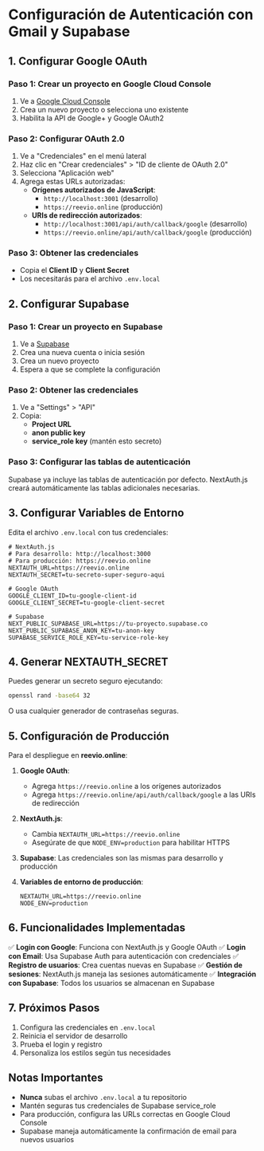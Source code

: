 # Configuración de Autenticación con Gmail y Supabase

## 1. Configurar Google OAuth

### Paso 1: Crear un proyecto en Google Cloud Console
1. Ve a [Google Cloud Console](https://console.cloud.google.com/)
2. Crea un nuevo proyecto o selecciona uno existente
3. Habilita la API de Google+ y Google OAuth2

### Paso 2: Configurar OAuth 2.0
1. Ve a "Credenciales" en el menú lateral
2. Haz clic en "Crear credenciales" > "ID de cliente de OAuth 2.0"
3. Selecciona "Aplicación web"
4. Agrega estas URLs autorizadas:
   - **Orígenes autorizados de JavaScript**: 
     - `http://localhost:3001` (desarrollo)
     - `https://reevio.online` (producción)
   - **URIs de redirección autorizados**: 
     - `http://localhost:3001/api/auth/callback/google` (desarrollo)
     - `https://reevio.online/api/auth/callback/google` (producción)

### Paso 3: Obtener las credenciales
- Copia el **Client ID** y **Client Secret**
- Los necesitarás para el archivo `.env.local`

## 2. Configurar Supabase

### Paso 1: Crear un proyecto en Supabase
1. Ve a [Supabase](https://supabase.com/)
2. Crea una nueva cuenta o inicia sesión
3. Crea un nuevo proyecto
4. Espera a que se complete la configuración

### Paso 2: Obtener las credenciales
1. Ve a "Settings" > "API"
2. Copia:
   - **Project URL**
   - **anon public key**
   - **service_role key** (mantén esto secreto)

### Paso 3: Configurar las tablas de autenticación
Supabase ya incluye las tablas de autenticación por defecto. NextAuth.js creará automáticamente las tablas adicionales necesarias.

## 3. Configurar Variables de Entorno

Edita el archivo `.env.local` con tus credenciales:

```env
# NextAuth.js
# Para desarrollo: http://localhost:3000
# Para producción: https://reevio.online
NEXTAUTH_URL=https://reevio.online
NEXTAUTH_SECRET=tu-secreto-super-seguro-aqui

# Google OAuth
GOOGLE_CLIENT_ID=tu-google-client-id
GOOGLE_CLIENT_SECRET=tu-google-client-secret

# Supabase
NEXT_PUBLIC_SUPABASE_URL=https://tu-proyecto.supabase.co
NEXT_PUBLIC_SUPABASE_ANON_KEY=tu-anon-key
SUPABASE_SERVICE_ROLE_KEY=tu-service-role-key
```

## 4. Generar NEXTAUTH_SECRET

Puedes generar un secreto seguro ejecutando:
```bash
openssl rand -base64 32
```

O usa cualquier generador de contraseñas seguras.

## 5. Configuración de Producción

Para el despliegue en **reevio.online**:

1. **Google OAuth**: 
   - Agrega `https://reevio.online` a los orígenes autorizados
   - Agrega `https://reevio.online/api/auth/callback/google` a las URIs de redirección

2. **NextAuth.js**: 
   - Cambia `NEXTAUTH_URL=https://reevio.online`
   - Asegúrate de que `NODE_ENV=production` para habilitar HTTPS

3. **Supabase**: Las credenciales son las mismas para desarrollo y producción

4. **Variables de entorno de producción**:
   ```env
   NEXTAUTH_URL=https://reevio.online
   NODE_ENV=production
   ```

## 6. Funcionalidades Implementadas

✅ **Login con Google**: Funciona con NextAuth.js y Google OAuth
✅ **Login con Email**: Usa Supabase Auth para autenticación con credenciales
✅ **Registro de usuarios**: Crea cuentas nuevas en Supabase
✅ **Gestión de sesiones**: NextAuth.js maneja las sesiones automáticamente
✅ **Integración con Supabase**: Todos los usuarios se almacenan en Supabase

## 7. Próximos Pasos

1. Configura las credenciales en `.env.local`
2. Reinicia el servidor de desarrollo
3. Prueba el login y registro
4. Personaliza los estilos según tus necesidades

## Notas Importantes

- **Nunca** subas el archivo `.env.local` a tu repositorio
- Mantén seguras tus credenciales de Supabase service_role
- Para producción, configura las URLs correctas en Google Cloud Console
- Supabase maneja automáticamente la confirmación de email para nuevos usuarios